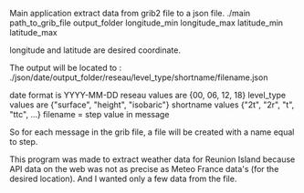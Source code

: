 Main application extract data from grib2 file to a json file.
./main path_to_grib_file output_folder longitude_min longitude_max latitude_min latitude_max

longitude and latitude are desired coordinate.

The output will be located to :
./json/date/output_folder/reseau/level_type/shortname/filename.json

date format is YYYY-MM-DD
reseau values are {00, 06, 12, 18}
level_type values are {"surface", "height", "isobaric"}
shortname values {"2t", "2r", "t", "ttc", ...}
filename = step value in message

So for each message in the grib file, a file will be created with a name equal to step.

This program was made to extract weather data for Reunion Island because API data on the web was not as precise as Meteo France data's (for the desired location).
And I wanted only a few data from the file.
